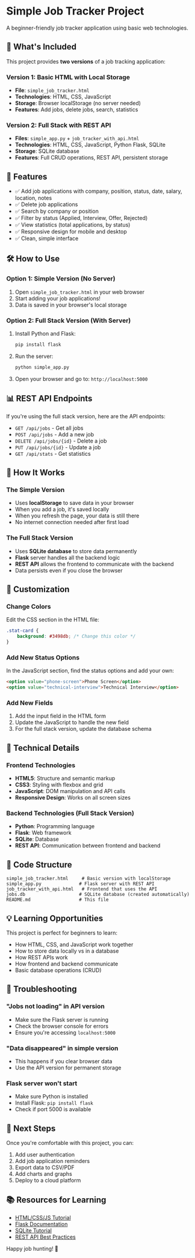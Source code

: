 # Simple Job Tracker Project

A beginner-friendly job tracker application using basic web technologies.

## 🚀 What's Included

This project provides **two versions** of a job tracking application:

### Version 1: Basic HTML with Local Storage
- **File**: `simple_job_tracker.html`
- **Technologies**: HTML, CSS, JavaScript
- **Storage**: Browser localStorage (no server needed)
- **Features**: Add jobs, delete jobs, search, statistics

### Version 2: Full Stack with REST API
- **Files**: `simple_app.py` + `job_tracker_with_api.html`
- **Technologies**: HTML, CSS, JavaScript, Python Flask, SQLite
- **Storage**: SQLite database
- **Features**: Full CRUD operations, REST API, persistent storage

## 🎯 Features

- ✅ Add job applications with company, position, status, date, salary, location, notes
- ✅ Delete job applications
- ✅ Search by company or position
- ✅ Filter by status (Applied, Interview, Offer, Rejected)
- ✅ View statistics (total applications, by status)
- ✅ Responsive design for mobile and desktop
- ✅ Clean, simple interface

## 🛠️ How to Use

### Option 1: Simple Version (No Server)
1. Open `simple_job_tracker.html` in your web browser
2. Start adding your job applications!
3. Data is saved in your browser's local storage

### Option 2: Full Stack Version (With Server)
1. Install Python and Flask:
   ```bash
   pip install flask
   ```

2. Run the server:
   ```bash
   python simple_app.py
   ```

3. Open your browser and go to: `http://localhost:5000`

## 📊 REST API Endpoints

If you're using the full stack version, here are the API endpoints:

- `GET /api/jobs` - Get all jobs
- `POST /api/jobs` - Add a new job
- `DELETE /api/jobs/{id}` - Delete a job
- `PUT /api/jobs/{id}` - Update a job
- `GET /api/stats` - Get statistics

## 📱 How It Works

### The Simple Version
- Uses **localStorage** to save data in your browser
- When you add a job, it's saved locally
- When you refresh the page, your data is still there
- No internet connection needed after first load

### The Full Stack Version
- Uses **SQLite database** to store data permanently
- **Flask** server handles all the backend logic
- **REST API** allows the frontend to communicate with the backend
- Data persists even if you close the browser

## 🎨 Customization

### Change Colors
Edit the CSS section in the HTML file:
```css
.stat-card {
    background: #3498db; /* Change this color */
}
```

### Add New Status Options
In the JavaScript section, find the status options and add your own:
```html
<option value="phone-screen">Phone Screen</option>
<option value="technical-interview">Technical Interview</option>
```

### Add New Fields
1. Add the input field in the HTML form
2. Update the JavaScript to handle the new field
3. For the full stack version, update the database schema

## 🔧 Technical Details

### Frontend Technologies
- **HTML5**: Structure and semantic markup
- **CSS3**: Styling with flexbox and grid
- **JavaScript**: DOM manipulation and API calls
- **Responsive Design**: Works on all screen sizes

### Backend Technologies (Full Stack Version)
- **Python**: Programming language
- **Flask**: Web framework
- **SQLite**: Database
- **REST API**: Communication between frontend and backend

## 📝 Code Structure

```
simple_job_tracker.html     # Basic version with localStorage
simple_app.py              # Flask server with REST API
job_tracker_with_api.html   # Frontend that uses the API
jobs.db                    # SQLite database (created automatically)
README.md                  # This file
```

## 💡 Learning Opportunities

This project is perfect for beginners to learn:
- How HTML, CSS, and JavaScript work together
- How to store data locally vs in a database
- How REST APIs work
- How frontend and backend communicate
- Basic database operations (CRUD)

## 🐛 Troubleshooting

### "Jobs not loading" in API version
- Make sure the Flask server is running
- Check the browser console for errors
- Ensure you're accessing `localhost:5000`

### "Data disappeared" in simple version
- This happens if you clear browser data
- Use the API version for permanent storage

### Flask server won't start
- Make sure Python is installed
- Install Flask: `pip install flask`
- Check if port 5000 is available

## 🚀 Next Steps

Once you're comfortable with this project, you can:
1. Add user authentication
2. Add job application reminders
3. Export data to CSV/PDF
4. Add charts and graphs
5. Deploy to a cloud platform

## 📚 Resources for Learning

- [HTML/CSS/JS Tutorial](https://www.w3schools.com/)
- [Flask Documentation](https://flask.palletsprojects.com/)
- [SQLite Tutorial](https://www.sqlitetutorial.net/)
- [REST API Best Practices](https://restfulapi.net/)

Happy job hunting! 🎯